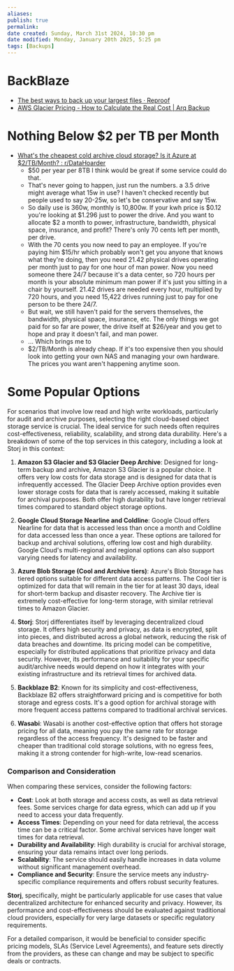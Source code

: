 ```yaml
---
aliases: 
publish: true
permalink:
date created: Sunday, March 31st 2024, 10:30 pm
date modified: Monday, January 20th 2025, 5:25 pm
tags: [Backups]
---
```


# BackBlaze

- [The best ways to back up your largest files · Reproof](https://www.reproof.app/blog/s3-vs-backblaze-vs-google-cloud)
- [AWS Glacier Pricing - How to Calculate the Real Cost | Arq Backup](https://www.arqbackup.com/aws-glacier-pricing.html)

# Nothing Below $2 per TB per Month

- [What's the cheapest cold archive cloud storage? Is it Azure at $2/TB/Month? : r/DataHoarder](https://www.reddit.com/r/DataHoarder/comments/a06b47/whats_the_cheapest_cold_archive_cloud_storage_is/)
	- $50 per year per 8TB I think would be great if some service could do that.
	- That's never going to happen, just run the numbers. a 3.5 drive might average what 15w in use? I haven't checked recently but people used to say 20-25w, so let's be conservative and say 15w.
	- So daily use is 360w, monthly is 10,800w. If your kwh price is $0.12 you're looking at $1.296 just to power the drive. And you want to allocate $2 a month to power, infrastructure, bandwidth, physical space, insurance, and profit? There's only 70 cents left per month, per drive.
	- With the 70 cents you now need to pay an employee. If you're paying him $15/hr which probably won't get you anyone that knows what they're doing, then you need 21.42 physical drives operating per month just to pay for one hour of man power. Now you need someone there 24/7 because it's a data center, so 720 hours per month is your absolute minimum man power if it's just you sitting in a chair by yourself. 21.42 drives are needed every hour, multiplied by 720 hours, and you need 15,422 drives running just to pay for one person to be there 24/7.
	- But wait, we still haven't paid for the servers themselves, the bandwidth, physical space, insurance, etc. The only things we got paid for so far are power, the drive itself at $26/year and you get to hope and pray it doesn't fail, and man power.
	- ... Which brings me to
	- $2/TB/Month is already cheap. If it's too expensive then you should look into getting your own NAS and managing your own hardware. The prices you want aren't happening anytime soon.

# Some Popular Options

For scenarios that involve low read and high write workloads, particularly for audit and archive purposes, selecting the right cloud-based object storage service is crucial. The ideal service for such needs often requires cost-effectiveness, reliability, scalability, and strong data durability. Here's a breakdown of some of the top services in this category, including a look at Storj in this context:

1. **Amazon S3 Glacier and S3 Glacier Deep Archive**: Designed for long-term backup and archive, Amazon S3 Glacier is a popular choice. It offers very low costs for data storage and is designed for data that is infrequently accessed. The Glacier Deep Archive option provides even lower storage costs for data that is rarely accessed, making it suitable for archival purposes. Both offer high durability but have longer retrieval times compared to standard object storage options.
    
2. **Google Cloud Storage Nearline and Coldline**: Google Cloud offers Nearline for data that is accessed less than once a month and Coldline for data accessed less than once a year. These options are tailored for backup and archival solutions, offering low cost and high durability. Google Cloud's multi-regional and regional options can also support varying needs for latency and availability.
    
3. **Azure Blob Storage (Cool and Archive tiers)**: Azure's Blob Storage has tiered options suitable for different data access patterns. The Cool tier is optimized for data that will remain in the tier for at least 30 days, ideal for short-term backup and disaster recovery. The Archive tier is extremely cost-effective for long-term storage, with similar retrieval times to Amazon Glacier.
    
4. **Storj**: Storj differentiates itself by leveraging decentralized cloud storage. It offers high security and privacy, as data is encrypted, split into pieces, and distributed across a global network, reducing the risk of data breaches and downtime. Its pricing model can be competitive, especially for distributed applications that prioritize privacy and data security. However, its performance and suitability for your specific audit/archive needs would depend on how it integrates with your existing infrastructure and its retrieval times for archived data.
    
5. **Backblaze B2**: Known for its simplicity and cost-effectiveness, Backblaze B2 offers straightforward pricing and is competitive for both storage and egress costs. It's a good option for archival storage with more frequent access patterns compared to traditional archival services.
    
6. **Wasabi**: Wasabi is another cost-effective option that offers hot storage pricing for all data, meaning you pay the same rate for storage regardless of the access frequency. It's designed to be faster and cheaper than traditional cold storage solutions, with no egress fees, making it a strong contender for high-write, low-read scenarios.
    

### Comparison and Consideration

When comparing these services, consider the following factors:

- **Cost**: Look at both storage and access costs, as well as data retrieval fees. Some services charge for data egress, which can add up if you need to access your data frequently.
- **Access Times**: Depending on your need for data retrieval, the access time can be a critical factor. Some archival services have longer wait times for data retrieval.
- **Durability and Availability**: High durability is crucial for archival storage, ensuring your data remains intact over long periods.
- **Scalability**: The service should easily handle increases in data volume without significant management overhead.
- **Compliance and Security**: Ensure the service meets any industry-specific compliance requirements and offers robust security features.

**Storj**, specifically, might be particularly applicable for use cases that value decentralized architecture for enhanced security and privacy. However, its performance and cost-effectiveness should be evaluated against traditional cloud providers, especially for very large datasets or specific regulatory requirements.

For a detailed comparison, it would be beneficial to consider specific pricing models, SLAs (Service Level Agreements), and feature sets directly from the providers, as these can change and may be subject to specific deals or contracts.